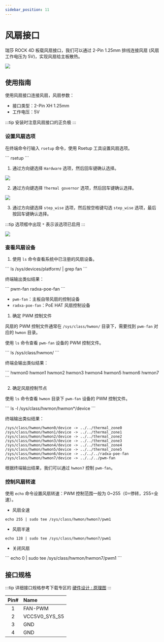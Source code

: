 ```yaml
---
sidebar_position: 11
---
```


# 风扇接口

瑞莎 ROCK 4D 板载风扇接口，我们可以通过 2-Pin 1.25mm 排线连接风扇 (风扇工作电压为 5V)，实现风扇给主板散热。

<div style={{textAlign: 'center'}}>
  <img src="/img/rock4/4d/rock4d-fan.webp" style={{width: '100%', maxWidth: '1200px'}} />
</div>

## 使用指南

使用风扇接口连接风扇，风扇参数：

- 接口类型：2-Pin XH 1.25mm
- 工作电压：5V

:::tip
安装时注意风扇接口的正负极
:::

### 设置风扇选项

在终端命令行输入 `rsetup` 命令，使用 Rsetup 工具设置风扇选项。

<NewCodeBlock tip="radxa@radxa-4d$" type="device">
```
rsetup
```
</NewCodeBlock>

1. 通过方向键选择 `Hardware` 选项，然后回车键确认选择。

<div style={{textAlign: 'center'}}>
  <img src="/img/rock4/4d/rsetup-fan-1.webp" style={{width: '100%', maxWidth: '1200px'}} />
</div>

2. 通过方向键选择 `Thermal governor` 选项，然后回车键确认选择。

<div style={{textAlign: 'center'}}>
  <img src="/img/rock4/4d/rsetup-fan-2.webp" style={{width: '100%', maxWidth: '1200px'}} />
</div>

3. 通过方向键选择 `step_wise` 选项，然后按空格键勾选 `step_wise` 选项，最后按回车键确认选择。

:::tip
选项框中出现 `*` 表示该选项已启用
:::

<div style={{textAlign: 'center'}}>
  <img src="/img/rock4/4d/rsetup-fan-3.webp" style={{width: '100%', maxWidth: '1200px'}} />
</div>

### 查看风扇设备

1. 使用 `ls` 命令查看系统中已注册的风扇设备。

<NewCodeBlock tip="radxa@radxa-4d$" type="device">
```
ls /sys/devices/platform/ | grep fan
```
</NewCodeBlock>

终端输出类似结果：

<NewCodeBlock tip="radxa@radxa-4d$" type="device">
```
pwm-fan
radxa-poe-fan
```
</NewCodeBlock>

- `pwm-fan`：主板自带风扇的控制设备
- `radxa-poe-fan`：PoE HAT 风扇控制设备

1. 确定 PWM 控制文件

风扇的 PWM 控制文件通常在 `/sys/class/hwmon/` 目录下，需要找到 `pwm-fan` 对应的 `hwmon` 目录。

使用 `ls` 命令查看 `pwm-fan` 设备的 PWM 控制文件。

<NewCodeBlock tip="radxa@radxa-4d$" type="device">
```
ls /sys/class/hwmon/
```
</NewCodeBlock>

终端会输出类似结果：

<NewCodeBlock tip="radxa@radxa-4d$" type="device">
```
hwmon0  hwmon1  hwmon2  hwmon3  hwmon4  hwmon5  hwmon6  hwmon7
```
</NewCodeBlock>

2. 确定风扇控制节点

使用 `ls` 命令查看 `hwmon` 目录下 `pwm-fan` 设备的 PWM 控制文件。

<NewCodeBlock tip="radxa@radxa-4d$" type="device">
```
ls -l /sys/class/hwmon/hwmon*/device
```
</NewCodeBlock>

终端输出类似结果：

```
/sys/class/hwmon/hwmon0/device -> ../../thermal_zone0
/sys/class/hwmon/hwmon1/device -> ../../thermal_zone1
/sys/class/hwmon/hwmon2/device -> ../../thermal_zone2
/sys/class/hwmon/hwmon3/device -> ../../thermal_zone3
/sys/class/hwmon/hwmon4/device -> ../../thermal_zone4
/sys/class/hwmon/hwmon5/device -> ../../thermal_zone5
/sys/class/hwmon/hwmon6/device -> ../../../radxa-poe-fan
/sys/class/hwmon/hwmon7/device -> ../../../pwm-fan
```

根据终端输出结果，我们可以通过 `hwmon7` 控制 `pwm-fan`。

### 控制风扇转速

使用 `echo` 命令设置风扇转速：PWM 控制范围一般为 0~255（0=停转，255=全速）。

- 风扇全速

<NewCodeBlock tip="radxa@radxa-4d$" type="device">

```
echo 255 | sudo tee /sys/class/hwmon/hwmon7/pwm1
```

</NewCodeBlock>

- 风扇半速

<NewCodeBlock tip="radxa@radxa-4d$" type="device">

```
echo 128 | sudo tee /sys/class/hwmon/hwmon7/pwm1
```

</NewCodeBlock>

- 关闭风扇

<NewCodeBlock tip="radxa@radxa-4d$" type="device">
```
echo 0 | sudo tee /sys/class/hwmon/hwmon7/pwm1
```
</NewCodeBlock>

## 接口规格

:::tip
详细接口规格参考下载专区的 [硬件设计 : 原理图](../download)
:::

| Pin# | Name          |
| :--: | :------------ |
|  1   | FAN-PWM       |
|  2   | VCC5V0_SYS_S5 |
|  3   | GND           |
|  4   | GND           |
